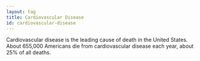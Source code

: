 ```yaml
---
layout: tag
title: Cardiovascular Disease
id: cardiovascular-disease
---
```

Cardiovascular disease is the leading cause of death in the United States. About 655,000 Americans die from cardiovascular disease each year, about 25% of all deaths.
